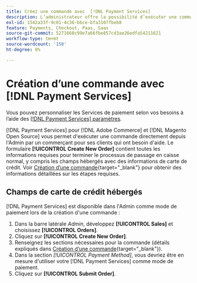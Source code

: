 ```yaml
---
title: Créez une commande avec  [!DNL Payment Services]
description: L’administrateur offre la possibilité d’exécuter une commande en utilisant  [!DNL Payment Services]  directement de l’administrateur par un commerçant pour ses clients qui ont besoin d’aide.
exl-id: 1542a33f-9c01-4c36-bbce-bfa3107fbeb8
feature: Payments, Checkout, Paas, Saas
source-git-commit: 5271668c99e7a66fbe857cd3ae26edfa54211621
workflow-type: tm+mt
source-wordcount: '150'
ht-degree: 0%

---
```


# Création d’une commande avec [!DNL Payment Services]

Vous pouvez personnaliser les Services de paiement selon vos besoins à l’aide des [[!DNL Payment Services] paramètres](settings.md).

[!DNL Payment Services] pour [!DNL Adobe Commerce] et [!DNL Magento Open Source] vous permet d&#39;exécuter une commande directement depuis l&#39;Admin par un commerçant pour ses clients qui ont besoin d&#39;aide. Le formulaire **[!UICONTROL Create New Order]** contient toutes les informations requises pour terminer le processus de passage en caisse normal, y compris les champs hébergés avec des informations de carte de crédit. Voir [Création d’une commande](https://experienceleague.adobe.com/fr/docs/commerce-admin/stores-sales/point-of-purchase/assist/customer-account-create-order){target="_blank"} pour obtenir des informations détaillées sur les étapes requises.

## Champs de carte de crédit hébergés

[!DNL Payment Services] est disponible dans l&#39;Admin comme mode de paiement lors de la création d&#39;une commande :

1. Dans la barre latérale _Admin_, développez **[!UICONTROL Sales]** et choisissez **[!UICONTROL Orders]**.
1. Cliquez sur **[!UICONTROL Create New Order]**.
1. Renseignez les sections nécessaires pour la commande (détails expliqués dans [Création d’une commande](https://experienceleague.adobe.com/fr/docs/commerce-admin/stores-sales/point-of-purchase/assist/customer-account-create-order){target="_blank"}).
1. Dans la section _[!UICONTROL Payment Method]_, vous devriez être en mesure d&#39;utiliser votre [!DNL Payment Services] comme mode de paiement.
1. Cliquez sur **[!UICONTROL Submit Order]**.
